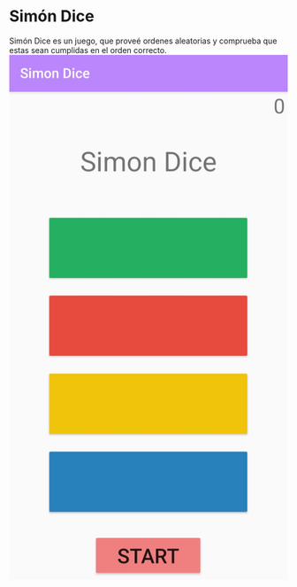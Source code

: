 # Simón Dice
Simón Dice es un juego, que proveé ordenes aleatorias y comprueba que estas sean cumplidas en el orden correcto.
![Imagen de Inicio del Juego](Inicio.jpg "Menú de inicio")